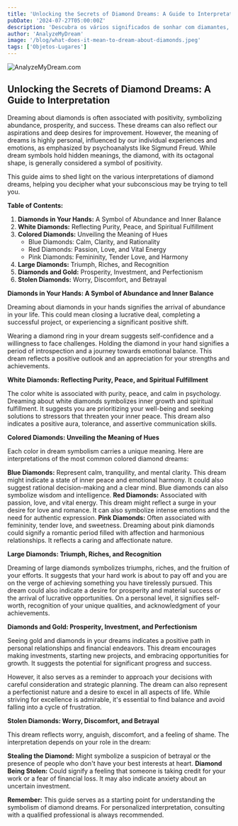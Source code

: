 ```yaml
---
title: 'Unlocking the Secrets of Diamond Dreams: A Guide to Interpretation'
pubDate: '2024-07-27T05:00:00Z'
description: 'Descubra os vários significados de sonhar com diamantes, desde a representação de abundância e sucesso até a interpretação de sonhos específicos relacionados a essas pedras preciosas.'
author: 'AnalyzeMyDream'
image: '/blog/what-does-it-mean-to-dream-about-diamonds.jpeg'
tags: ['Objetos-Lugares']
---
```


![AnalyzeMyDream.com](/blog/what-does-it-mean-to-dream-about-diamonds.jpeg)

## Unlocking the Secrets of Diamond Dreams: A Guide to Interpretation

Dreaming about diamonds is often associated with positivity, symbolizing abundance, prosperity, and success. These dreams can also reflect our aspirations and deep desires for improvement. However, the meaning of dreams is highly personal, influenced by our individual experiences and emotions, as emphasized by psychoanalysts like Sigmund Freud. While dream symbols hold hidden meanings, the diamond, with its octagonal shape, is generally considered a symbol of positivity.

This guide aims to shed light on the various interpretations of diamond dreams, helping you decipher what your subconscious may be trying to tell you.

**Table of Contents:**

1. **Diamonds in Your Hands:** A Symbol of Abundance and Inner Balance
2. **White Diamonds:** Reflecting Purity, Peace, and Spiritual Fulfillment
3. **Colored Diamonds:** Unveiling the Meaning of Hues
    * Blue Diamonds: Calm, Clarity, and Rationality
    * Red Diamonds: Passion, Love, and Vital Energy
    * Pink Diamonds: Femininity, Tender Love, and Harmony
4. **Large Diamonds:** Triumph, Riches, and Recognition
5. **Diamonds and Gold:** Prosperity, Investment, and Perfectionism
6. **Stolen Diamonds:** Worry, Discomfort, and Betrayal

**Diamonds in Your Hands: A Symbol of Abundance and Inner Balance**

Dreaming about diamonds in your hands signifies the arrival of abundance in your life. This could mean closing a lucrative deal, completing a successful project, or experiencing a significant positive shift. 

Wearing a diamond ring in your dream suggests self-confidence and a willingness to face challenges. Holding the diamond in your hand signifies a period of introspection and a journey towards emotional balance.  This dream reflects a positive outlook and an appreciation for your strengths and achievements.

**White Diamonds: Reflecting Purity, Peace, and Spiritual Fulfillment**

The color white is associated with purity, peace, and calm in psychology. Dreaming about white diamonds symbolizes inner growth and spiritual fulfillment. It suggests you are prioritizing your well-being and seeking solutions to stressors that threaten your inner peace. This dream also indicates a positive aura, tolerance, and assertive communication skills.

**Colored Diamonds: Unveiling the Meaning of Hues**

Each color in dream symbolism carries a unique meaning. Here are interpretations of the most common colored diamond dreams:

**Blue Diamonds:** Represent calm, tranquility, and mental clarity. This dream might indicate a state of inner peace and emotional harmony. It could also suggest rational decision-making and a clear mind. Blue diamonds can also symbolize wisdom and intelligence.
**Red Diamonds:** Associated with passion, love, and vital energy. This dream might reflect a surge in your desire for love and romance. It can also symbolize intense emotions and the need for authentic expression.
**Pink Diamonds:** Often associated with femininity, tender love, and sweetness. Dreaming about pink diamonds could signify a romantic period filled with affection and harmonious relationships. It reflects a caring and affectionate nature.

**Large Diamonds: Triumph, Riches, and Recognition**

Dreaming of large diamonds symbolizes triumphs, riches, and the fruition of your efforts. It suggests that your hard work is about to pay off and you are on the verge of achieving something you have tirelessly pursued. This dream could also indicate a desire for prosperity and material success or the arrival of lucrative opportunities. On a personal level, it signifies self-worth, recognition of your unique qualities, and acknowledgment of your achievements.

**Diamonds and Gold: Prosperity, Investment, and Perfectionism**

Seeing gold and diamonds in your dreams indicates a positive path in personal relationships and financial endeavors. This dream encourages making investments, starting new projects, and embracing opportunities for growth. It suggests the potential for significant progress and success. 

However, it also serves as a reminder to approach your decisions with careful consideration and strategic planning. The dream can also represent a perfectionist nature and a desire to excel in all aspects of life. While striving for excellence is admirable, it's essential to find balance and avoid falling into a cycle of frustration.

**Stolen Diamonds: Worry, Discomfort, and Betrayal**

This dream reflects worry, anguish, discomfort, and a feeling of shame. The interpretation depends on your role in the dream:

**Stealing the Diamond:** Might symbolize a suspicion of betrayal or the presence of people who don't have your best interests at heart. 
**Diamond Being Stolen:** Could signify a feeling that someone is taking credit for your work or a fear of financial loss. It may also indicate anxiety about an uncertain investment.

**Remember:** This guide serves as a starting point for understanding the symbolism of diamond dreams. For personalized interpretation, consulting with a qualified professional is always recommended. 
